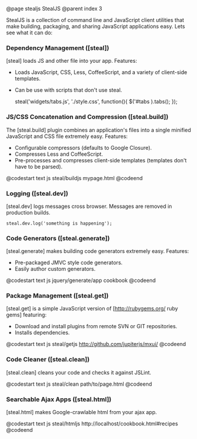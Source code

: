 @page stealjs StealJS
@parent index 3

StealJS is a collection of command line and JavaScript client utilities
that make building, packaging, and sharing 
JavaScript applications easy.  Lets see what it can do:


### Dependency Management ([steal])

[steal] loads JS and other file into your app.  Features:

 - Loads JavaScript, CSS, Less, CoffeeScript, and a variety of client-side templates.
 - Can be use with scripts that don't use steal.

    steal('widgets/tabs.js',
          './style.css', function(){
      $('#tabs ).tabs();
    });

### JS/CSS Concatenation and Compression ([steal.build])

The [steal.build] plugin combines an application's files into a single minified
JavaScript and CSS file extremely easy.  Features:

  - Configurable compressors (defaults to Google Closure).
  - Compresses Less and CoffeeScript.
  - Pre-processes and compresses client-side templates (templates don't have to be parsed).

@codestart text
js steal/buildjs mypage.html
@codeend

### Logging ([steal.dev])

[steal.dev] logs messages cross browser.  Messages are removed in production builds.

    steal.dev.log('something is happening');

### Code Generators ([steal.generate])

[steal.generate]  makes building code generators extremely easy.  Features:

  - Pre-packaged JMVC style code generators.
  - Easily author custom generators.

@codestart text
js jquery/generate/app cookbook
@codeend

### Package Management ([steal.get])

[steal.get] is a simple JavaScript version of [http://rubygems.org/ ruby gems] featuring:

 - Download and install plugins from remote SVN or GIT repositories.
 - Installs dependencies.

@codestart text
js steal/getjs http://github.com/jupiterjs/mxui/
@codeend

### Code Cleaner ([steal.clean])

[steal.clean] cleans your code and checks it against JSLint.

@codestart text
js steal/clean path/to/page.html
@codeend

### Searchable Ajax Apps ([steal.html])

[steal.html] makes Google-crawlable html from your ajax app.

@codestart text
js steal/htmljs http://localhost/cookbook.html#recipes
@codeend